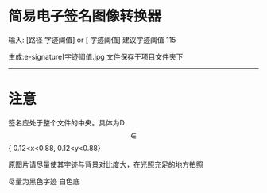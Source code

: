 # 简易电子签名图像转换器

输入: [路径 字迹阈值] or [ 字迹阈值]
建议字迹阈值 115

生成:e-signature[字迹阈值.jpg 文件保存于项目文件夹下 

---

# 注意

签名应处于整个文件的中央。具体为D $$\in$$ { 0.12<x<0.88, 0.12<y<0.88}

原图片请尽量使其字迹与背景对比度大，在光照充足的地方拍照

尽量为黑色字迹 白色底